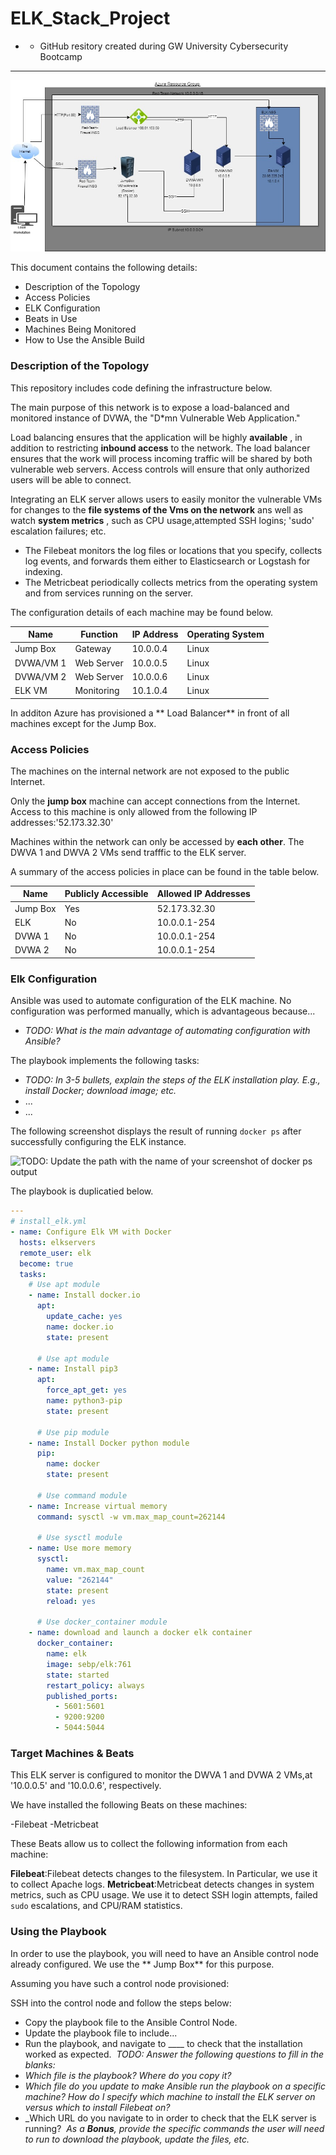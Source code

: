# ELK_Stack_Project
- - GitHub resitory created during GW University Cybersecurity Bootcamp
__________________________________________________________________________________________________________________________________
![Network_Diagram](https://github.com/Francesca-pv/ELK_Stack_Project/blob/main/Diagrams/Network_Diagram.jpg)

This document contains the following details:
- Description of the Topology
- Access Policies
- ELK Configuration
 - Beats in Use
 - Machines Being Monitored
- How to Use the Ansible Build


### Description of the Topology
 This repository includes code defining the infrastructure below. 
 
The main purpose of this network is to expose a load-balanced and monitored instance of DVWA, the "D*mn Vulnerable Web Application."

Load balancing ensures that the application will be highly **available** , in addition to restricting **inbound access** to the network.
The load balancer ensures that the work will process incoming traffic will be shared by both vulnerable web servers. Access controls will ensure that only authorized users will be able to connect.

Integrating an ELK server allows users to easily monitor the vulnerable VMs for changes to the **file systems of the Vms on the network** ans well as watch **system metrics** , such as CPU usage,attempted SSH logins; 'sudo' escalation failures; etc. 

- The Filebeat monitors the log files or locations that you specify, collects log events, and forwards them either to Elasticsearch or Logstash for indexing.
- The Metricbeat periodically collects metrics from the operating system and from services running on the server.


The configuration details of each machine may be found below.

| Name      | Function    | IP Address | Operating System |
|-----------|-------------|------------|------------------|
| Jump Box  | Gateway     | 10.0.0.4   | Linux            |
| DVWA/VM 1 | Web Server  | 10.0.0.5   | Linux            |
| DVWA/VM 2 | Web Server  | 10.0.0.6   | Linux            |
| ELK VM    | Monitoring  | 10.1.0.4   | Linux            |

In additon Azure has provisioned a ** Load Balancer** in front of all machines except for the Jump Box.
### Access Policies
The machines on the internal network are not exposed to the public Internet.

Only the **jump box** machine can accept connections from the Internet. Access to this machine is only allowed from the following IP addresses:'52.173.32.30'


Machines within the network can only be accessed by **each other**. The DWVA 1 and DWVA 2 VMs send trafffic to the ELK server. 


A summary of the access policies in place can be found in the table below.

| Name     | Publicly Accessible | Allowed IP Addresses |
|----------|---------------------|----------------------|
| Jump Box | Yes                 | 52.173.32.30         |
| ELK      | No                  | 10.0.0.1-254         |
| DVWA 1   | No                  | 10.0.0.1-254         |
| DVWA 2   | No                  | 10.0.0.1-254         |

### Elk Configuration

Ansible was used to automate configuration of the ELK machine. No configuration was performed manually, which is advantageous because...
- _TODO: What is the main advantage of automating configuration with Ansible?_

The playbook implements the following tasks:
- _TODO: In 3-5 bullets, explain the steps of the ELK installation play. E.g., install Docker; download image; etc._
- ...
- ...

The following screenshot displays the result of running `docker ps` after successfully configuring the ELK instance.

![TODO: Update the path with the name of your screenshot of docker ps output](Images/docker_ps_output.png)

The playbook is duplicatied below. 

```yaml
---
# install_elk.yml
- name: Configure Elk VM with Docker
  hosts: elkservers
  remote_user: elk
  become: true
  tasks:
    # Use apt module
    - name: Install docker.io
      apt:
        update_cache: yes
        name: docker.io
        state: present

      # Use apt module
    - name: Install pip3
      apt:
        force_apt_get: yes
        name: python3-pip
        state: present

      # Use pip module
    - name: Install Docker python module
      pip:
        name: docker
        state: present

      # Use command module
    - name: Increase virtual memory
      command: sysctl -w vm.max_map_count=262144

      # Use sysctl module
    - name: Use more memory
      sysctl:
        name: vm.max_map_count
        value: "262144"
        state: present
        reload: yes

      # Use docker_container module
    - name: download and launch a docker elk container
      docker_container:
        name: elk
        image: sebp/elk:761
        state: started
        restart_policy: always
        published_ports:
          - 5601:5601
          - 9200:9200
          - 5044:5044
```

### Target Machines & Beats

This ELK server is configured to monitor the DWVA 1 and DVWA 2 VMs,at '10.0.0.5' and '10.0.0.6', respectively.

We have installed the following Beats on these machines:

-Filebeat
-Metricbeat

These Beats allow us to collect the following information from each machine:

**Filebeat**:Filebeat detects changes to the filesystem. In Particular, we use it to collect Apache logs.
**Metricbeat**:Metricbeat detects changes in system metrics, such as CPU usage. We use it to detect SSH login attempts, failed `sudo` escalations, and CPU/RAM statistics.


### Using the Playbook
In order to use the playbook, you will need to have an Ansible control node already configured. We use the ** Jump Box** for this purpose.

Assuming you have such a control node provisioned:

SSH into the control node and follow the steps below:
- Copy the playbook file to the Ansible Control Node.
- Update the playbook file to include...
- Run the playbook, and navigate to ____ to check that the installation worked as expected.
​
_TODO: Answer the following questions to fill in the blanks:_
- _Which file is the playbook? Where do you copy it?_
- _Which file do you update to make Ansible run the playbook on a specific machine? How do I specify which machine to install the ELK server on versus which to install Filebeat on?_
- _Which URL do you navigate to in order to check that the ELK server is running?
​
_As a **Bonus**, provide the specific commands the user will need to run to download the playbook, update the files, etc._
